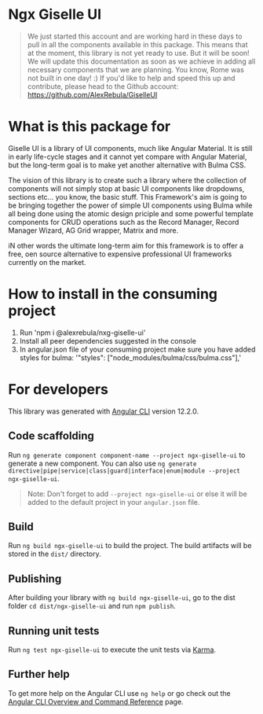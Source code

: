 # Ngx Giselle UI 

> We just started this account and are working hard in these days to pull in all the components available in this package. This means that at the moment, this library is not yet ready to use. But it will be soon! We will update this documentation as soon as we achieve in adding all necessary components that we are planning. You know, Rome was not built in one day! :) If you'd like to help and speed this up and contribute, please head to the Github account: https://github.com/AlexRebula/GiselleUI

# What is this package for 

Giselle UI is a library of UI components, much like Angular Material. It is still in early life-cycle stages and it cannot yet compare with Angular Material, but the long-term goal is to make yet another alternative with Bulma CSS. 

The vision of this library is to create such a library where the collection of components will not simply stop at basic UI components like dropdowns, sections etc... you know, the basic stuff. This Framework's aim is going to be bringing together the power of simple UI components using Bulma while all being done using the atomic design priciple and some powerful template components for CRUD operations such as the Record Manager, Record Manager Wizard, AG Grid wrapper, Matrix and more.

iN other words the ultimate long-term aim for this framework is to offer a free, oen source alternative to expensive professional UI frameworks currently on the market.

# How to install in the consuming project

1. Run 'npm i @alexrebula/nxg-giselle-ui'
2. Install all peer dependencies suggested in the console
3. In angular.json file of your consuming project make sure you have added styles for bulma: '"styles": ["node_modules/bulma/css/bulma.css"],'

# For developers

This library was generated with [Angular CLI](https://github.com/angular/angular-cli) version 12.2.0.

## Code scaffolding

Run `ng generate component component-name --project ngx-giselle-ui` to generate a new component. You can also use `ng generate directive|pipe|service|class|guard|interface|enum|module --project ngx-giselle-ui`.
> Note: Don't forget to add `--project ngx-giselle-ui` or else it will be added to the default project in your `angular.json` file. 

## Build

Run `ng build ngx-giselle-ui` to build the project. The build artifacts will be stored in the `dist/` directory.

## Publishing

After building your library with `ng build ngx-giselle-ui`, go to the dist folder `cd dist/ngx-giselle-ui` and run `npm publish`.

## Running unit tests

Run `ng test ngx-giselle-ui` to execute the unit tests via [Karma](https://karma-runner.github.io).

## Further help

To get more help on the Angular CLI use `ng help` or go check out the [Angular CLI Overview and Command Reference](https://angular.io/cli) page.
